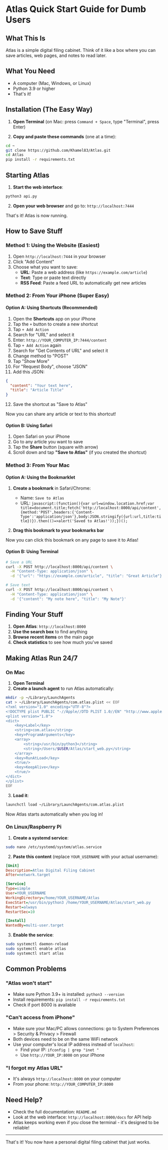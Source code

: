 # Atlas Quick Start Guide for Dumb Users

## What This Is

Atlas is a simple digital filing cabinet. Think of it like a box where you can save articles, web pages, and notes to read later.

## What You Need

- A computer (Mac, Windows, or Linux)
- Python 3.9 or higher
- That's it!

## Installation (The Easy Way)

1. **Open Terminal** (on Mac: press `Command + Space`, type "Terminal", press Enter)

2. **Copy and paste these commands** (one at a time):

```bash
cd ~
git clone https://github.com/Khamel83/Atlas.git
cd Atlas
pip install -r requirements.txt
```

## Starting Atlas

1. **Start the web interface**:
```bash
python3 api.py
```

2. **Open your web browser** and go to: `http://localhost:7444`

That's it! Atlas is now running.

## How to Save Stuff

### Method 1: Using the Website (Easiest)

1. Open `http://localhost:7444` in your browser
2. Click "Add Content"
3. Choose what you want to save:
   - **URL**: Paste a web address (like `https://example.com/article`)
   - **Text**: Type or paste text directly
   - **RSS Feed**: Paste a feed URL to automatically get new articles

### Method 2: From Your iPhone (Super Easy)

#### Option A: Using Shortcuts (Recommended)

1. Open the **Shortcuts** app on your iPhone
2. Tap the `+` button to create a new shortcut
3. Tap `+ Add Action`
4. Search for "URL" and select it
5. Enter: `http://YOUR_COMPUTER_IP:7444/content`
6. Tap `+ Add Action` again
7. Search for "Get Contents of URL" and select it
8. Change method to "POST"
9. Tap "Show More"
10. For "Request Body", choose "JSON"
11. Add this JSON:
```json
{
  "content": "Your text here",
  "title": "Article Title"
}
```
12. Save the shortcut as "Save to Atlas"

Now you can share any article or text to this shortcut!

#### Option B: Using Safari

1. Open Safari on your iPhone
2. Go to any article you want to save
3. Tap the **Share** button (square with arrow)
4. Scroll down and tap **"Save to Atlas"** (if you created the shortcut)

### Method 3: From Your Mac

#### Option A: Using the Bookmarklet

1. **Create a bookmark** in Safari/Chrome:
   - Name: `Save to Atlas`
   - URL: `javascript:(function(){var url=window.location.href;var title=document.title;fetch('http://localhost:8000/api/content',{method:'POST',headers:{'Content-Type':'application/json'},body:JSON.stringify({url:url,title:title})}).then(()=>alert('Saved to Atlas!'));})();`

2. **Drag this bookmark to your bookmarks bar**

Now you can click this bookmark on any page to save it to Atlas!

#### Option B: Using Terminal

```bash
# Save a URL
curl -X POST http://localhost:8000/api/content \
  -H "Content-Type: application/json" \
  -d '{"url": "https://example.com/article", "title": "Great Article"}'

# Save text
curl -X POST http://localhost:8000/api/content \
  -H "Content-Type: application/json" \
  -d '{"content": "My note here", "title": "My Note"}'
```

## Finding Your Stuff

1. **Open Atlas**: `http://localhost:8000`
2. **Use the search box** to find anything
3. **Browse recent items** on the main page
4. **Check statistics** to see how much you've saved

## Making Atlas Run 24/7

### On Mac

1. **Open Terminal**
2. **Create a launch agent** to run Atlas automatically:
```bash
mkdir -p ~/Library/LaunchAgents
cat > ~/Library/LaunchAgents/com.atlas.plist << EOF
<?xml version="1.0" encoding="UTF-8"?>
<!DOCTYPE plist PUBLIC "-//Apple//DTD PLIST 1.0//EN" "http://www.apple.com/DTDs/PropertyList-1.0.dtd">
<plist version="1.0">
<dict>
    <key>Label</key>
    <string>com.atlas</string>
    <key>ProgramArguments</key>
    <array>
        <string>/usr/bin/python3</string>
        <string>/Users/$USER/Atlas/start_web.py</string>
    </array>
    <key>RunAtLoad</key>
    <true/>
    <key>KeepAlive</key>
    <true/>
</dict>
</plist>
EOF
```

3. **Load it**:
```bash
launchctl load ~/Library/LaunchAgents/com.atlas.plist
```

Now Atlas starts automatically when you log in!

### On Linux/Raspberry Pi

1. **Create a systemd service**:
```bash
sudo nano /etc/systemd/system/atlas.service
```

2. **Paste this content** (replace `YOUR_USERNAME` with your actual username):
```ini
[Unit]
Description=Atlas Digital Filing Cabinet
After=network.target

[Service]
Type=simple
User=YOUR_USERNAME
WorkingDirectory=/home/YOUR_USERNAME/Atlas
ExecStart=/usr/bin/python3 /home/YOUR_USERNAME/Atlas/start_web.py
Restart=always
RestartSec=10

[Install]
WantedBy=multi-user.target
```

3. **Enable the service**:
```bash
sudo systemctl daemon-reload
sudo systemctl enable atlas
sudo systemctl start atlas
```

## Common Problems

### "Atlas won't start"
- Make sure Python 3.9+ is installed: `python3 --version`
- Install requirements: `pip install -r requirements.txt`
- Check if port 8000 is available

### "Can't access from iPhone"
- Make sure your Mac/PC allows connections: go to System Preferences > Security & Privacy > Firewall
- Both devices need to be on the same WiFi network
- Use your computer's local IP address instead of `localhost`:
  - Find your IP: `ifconfig | grep "inet "`
  - Use `http://YOUR_IP:8000` on your iPhone

### "I forgot my Atlas URL"
- It's always `http://localhost:8000` on your computer
- From your phone: `http://YOUR_COMPUTER_IP:8000`

## Need Help?

- Check the full documentation: `README.md`
- Look at the web interface: `http://localhost:8000/docs` for API help
- Atlas keeps working even if you close the terminal - it's designed to be reliable!

---

That's it! You now have a personal digital filing cabinet that just works.